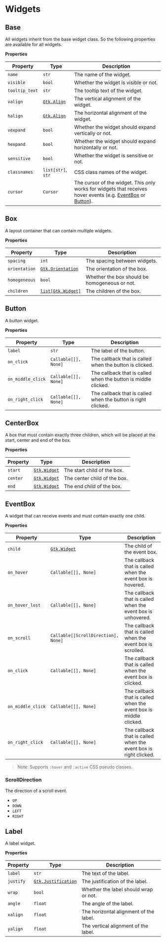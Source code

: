 # Widgets

## Base

All widgets inherit from the base widget class. So the following properties are available for all widgets.

**Properties**

| Property       | Type                                                                         | Description                                                                                                                         |
| -------------- | ---------------------------------------------------------------------------- | ----------------------------------------------------------------------------------------------------------------------------------- |
| `name`         | `str`                                                                        | The name of the widget.                                                                                                             |
| `visible`      | `bool`                                                                       | Whether the widget is visible or not.                                                                                               |
| `tooltip_text` | `str`                                                                        | The tooltip text of the widget.                                                                                                     |
| `valign`       | [`Gtk.Align`](https://lazka.github.io/pgi-docs/Gtk-3.0/enums.html#Gtk.Align) | The vertical alignment of the widget.                                                                                               |
| `halign`       | [`Gtk.Align`](https://lazka.github.io/pgi-docs/Gtk-3.0/enums.html#Gtk.Align) | The horizontal alignment of the widget.                                                                                             |
| `vexpand`      | `bool`                                                                       | Whether the widget should expand vertically or not.                                                                                 |
| `hexpand`      | `bool`                                                                       | Whether the widget should expand horizontally or not.                                                                               |
| `sensitive`    | `bool`                                                                       | Whether the widget is sensitive or not.                                                                                             |
| `classnames`   | `list[str]`, `str`                                                           | CSS class names of the widget.                                                                                                      |
| `cursor`       | `Cursor`                                                                     | The cursor of the widget. This only works for widgets that receives hover events (e.g. [EventBox](#eventbox) or [Button](#button)). |

## Box

A layout container that can contain multiple widgets.

**Properties**

| Property      | Type                                                                                                     | Description                                   |
| ------------- | -------------------------------------------------------------------------------------------------------- | --------------------------------------------- |
| `spacing`     | `int`                                                                                                    | The spacing between widgets.                  |
| `orientation` | [`Gtk.Orientation`](https://lazka.github.io/pgi-docs/Gtk-3.0/enums.html#Gtk.Orientation)                 | The orientation of the box.                   |
| `homogeneous` | `bool`                                                                                                   | Whether the box should be homogeneous or not. |
| `children`    | [`list[Gtk.Widget]`](https://lazka.github.io/pgi-docs/index.html#Gtk-3.0/classes/Widget.html#Gtk.Widget) | The children of the box.                      |

## Button

A button widget.

**Properties**

| Property          | Type                 | Description                                                    |
| ----------------- | -------------------- | -------------------------------------------------------------- |
| `label`           | `str`                | The label of the button.                                       |
| `on_click`        | `Callable[[], None]` | The callback that is called when the button is clicked.        |
| `on_middle_click` | `Callable[[], None]` | The callback that is called when the button is middle clicked. |
| `on_right_click`  | `Callable[[], None]` | The callback that is called when the button is right clicked.  |

## CenterBox

A box that must contain exactly three children, which will be placed at the start, center and end of the box.

**Properties**

| Property | Type                                                                                               | Description                  |
| -------- | -------------------------------------------------------------------------------------------------- | ---------------------------- |
| `start`  | [`Gtk.Widget`](https://lazka.github.io/pgi-docs/index.html#Gtk-3.0/classes/Widget.html#Gtk.Widget) | The start child of the box.  |
| `center` | [`Gtk.Widget`](https://lazka.github.io/pgi-docs/index.html#Gtk-3.0/classes/Widget.html#Gtk.Widget) | The center child of the box. |
| `end`    | [`Gtk.Widget`](https://lazka.github.io/pgi-docs/index.html#Gtk-3.0/classes/Widget.html#Gtk.Widget) | The end child of the box.    |

## EventBox

A widget that can receive events and must contain exactly one child.

**Properties**

| Property          | Type                                                                                               | Description                                                       |
| ----------------- | -------------------------------------------------------------------------------------------------- | ----------------------------------------------------------------- |
| `child`           | [`Gtk.Widget`](https://lazka.github.io/pgi-docs/index.html#Gtk-3.0/classes/Widget.html#Gtk.Widget) | The child of the event box.                                       |
| `on_hover`        | `Callable[[], None]`                                                                               | The callback that is called when the event box is hovered.        |
| `on_hover_lost`   | `Callable[[], None]`                                                                               | The callback that is called when the event box is unhovered.      |
| `on_scroll`       | `Callable[[ScrollDirection], None]`                                                                | The callback that is called when the event box is scrolled.       |
| `on_click`        | `Callable[[], None]`                                                                               | The callback that is called when the event box is clicked.        |
| `on_middle_click` | `Callable[[], None]`                                                                               | The callback that is called when the event box is middle clicked. |
| `on_right_click`  | `Callable[[], None]`                                                                               | The callback that is called when the event box is right clicked.  |

> Note: Supports `:hover` and `:active` CSS pseudo classes.

### ScrollDirection

The direction of a scroll event.

- `UP`
- `DOWN`
- `LEFT`
- `RIGHT`

## Label

A label widget.

**Properties**

| Property  | Type                                                                                         | Description                            |
| --------- | -------------------------------------------------------------------------------------------- | -------------------------------------- |
| `label`   | `str`                                                                                        | The text of the label.                 |
| `justify` | [`Gtk.Justification`](https://lazka.github.io/pgi-docs/Gtk-3.0/enums.html#Gtk.Justification) | The justification of the label.        |
| `wrap`    | `bool`                                                                                       | Whether the label should wrap or not.  |
| `angle`   | `float`                                                                                      | The angle of the label.                |
| `xalign`  | `float`                                                                                      | The horizontal alignment of the label. |
| `yalign`  | `float`                                                                                      | The vertical alignment of the label.   |

